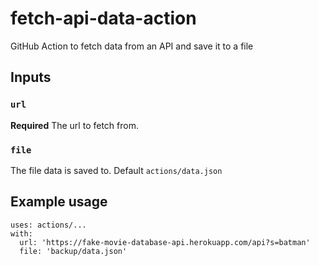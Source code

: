 # fetch-api-data-action
GitHub Action to fetch data from an API and save it to a file

## Inputs

### `url`
**Required** The url to fetch from.

### `file`
The file data is saved to. Default `actions/data.json`

## Example usage

```
uses: actions/...
with:
  url: 'https://fake-movie-database-api.herokuapp.com/api?s=batman'
  file: 'backup/data.json'
```
